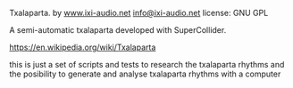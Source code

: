 Txalaparta. by www.ixi-audio.net
info@ixi-audio.net
license: GNU GPL

A semi-automatic txalaparta developed with SuperCollider.

https://en.wikipedia.org/wiki/Txalaparta

this is just a set of scripts and tests to research the txalaparta rhythms and the posibility to generate and analyse txalaparta rhythms with a computer

